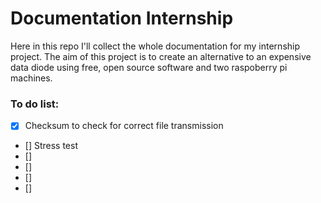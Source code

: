 # Documentation Internship

Here in this repo I'll collect the whole documentation for my internship project. The aim of this project is to create an alternative to an expensive data diode using free, open source software and two raspoberry pi machines.

### To do list:

- [x] Checksum to check for correct file transmission
- [] Stress test
- []
- []
- []
- []
